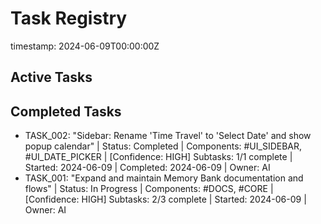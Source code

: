 # Task Registry

timestamp: 2024-06-09T00:00:00Z

## Active Tasks

## Completed Tasks
- TASK_002: "Sidebar: Rename 'Time Travel' to 'Select Date' and show popup calendar" | Status: Completed | Components: #UI_SIDEBAR, #UI_DATE_PICKER | [Confidence: HIGH]
  Subtasks: 1/1 complete | Started: 2024-06-09 | Completed: 2024-06-09 | Owner: AI
- TASK_001: "Expand and maintain Memory Bank documentation and flows" | Status: In Progress | Components: #DOCS, #CORE | [Confidence: HIGH]
  Subtasks: 2/3 complete | Started: 2024-06-09 | Owner: AI 